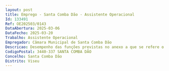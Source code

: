 ```yaml
--- 
layout: post
title: Emprego - Santa Comba Dão - Assistente Operacional
Id: 133491
Ref: OE202503/0143
DataAbertura: 2025-03-06
DataFecho: 2025-03-20
Trabalho: Assistente Operacional
Empregador: Câmara Municipal de Santa Comba Dão
Descricao: Desempenho das funções previstas no anexo a que se refere o n.º 2 do artigo 88.º da LTFP, ao qual corresponde o grau 1 de complexidade funcional na carreira e categoria de Assistente operacional   Desempenhar funções de natureza executiva, de caráter manual ou mecânico, enquadradas em diretivas gerais bem definidas na área do desporto, associativismo e juventude com graus de complexidade variáveis. Executar tarefas de apoio indispensáveis ao funcionamento dos equipamentos municipais  piscinas municipais e Gimnodesportivo  conhecimentos gerais de canalização e eletricidade  manutenção de material e equipamento e vigilância de instalações.
CodigoPostal: 3440-337 SANTA COMBA DÃO
Concelho: Santa Comba Dão
Distrito: Viseu
--- 
```

